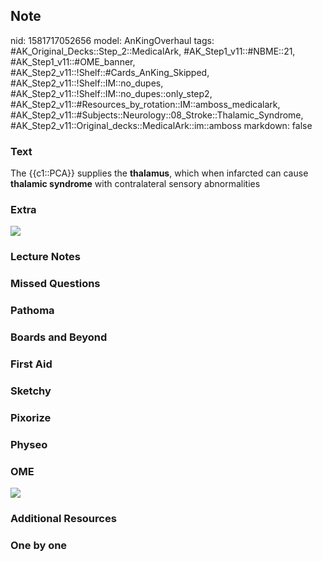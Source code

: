 ## Note
nid: 1581717052656
model: AnKingOverhaul
tags: #AK_Original_Decks::Step_2::MedicalArk, #AK_Step1_v11::#NBME::21, #AK_Step1_v11::#OME_banner, #AK_Step2_v11::!Shelf::#Cards_AnKing_Skipped, #AK_Step2_v11::!Shelf::IM::no_dupes, #AK_Step2_v11::!Shelf::IM::no_dupes::only_step2, #AK_Step2_v11::#Resources_by_rotation::IM::amboss_medicalark, #AK_Step2_v11::#Subjects::Neurology::08_Stroke::Thalamic_Syndrome, #AK_Step2_v11::Original_decks::MedicalArk::im::amboss
markdown: false

### Text
The {{c1::PCA}} supplies the <b>thalamus</b>, which when infarcted
can cause <b>thalamic syndrome</b> with contralateral sensory
abnormalities

### Extra
<img src="paste-58660663328769.jpg">

### Lecture Notes


### Missed Questions


### Pathoma


### Boards and Beyond


### First Aid


### Sketchy


### Pixorize


### Physeo


### OME
<div class="ome-widget">
  <a href="https://onlinemeded.org?ref=anki"><img src=
  "_OME_AnkiFlashcards_General_7.png"></a>
</div>

### Additional Resources


### One by one

